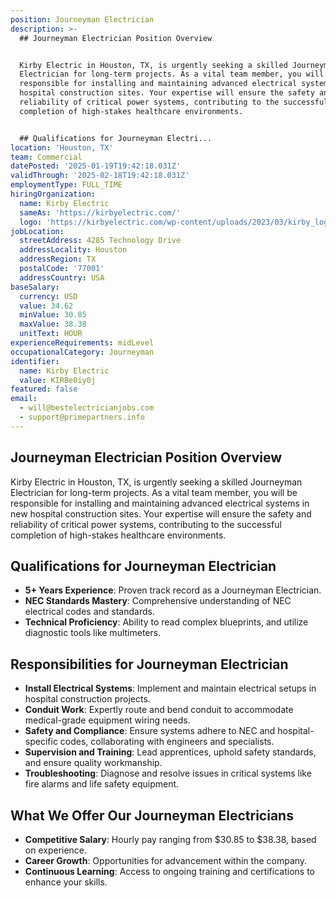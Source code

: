 ```yaml
---
position: Journeyman Electrician
description: >-
  ## Journeyman Electrician Position Overview


  Kirby Electric in Houston, TX, is urgently seeking a skilled Journeyman
  Electrician for long-term projects. As a vital team member, you will be
  responsible for installing and maintaining advanced electrical systems in new
  hospital construction sites. Your expertise will ensure the safety and
  reliability of critical power systems, contributing to the successful
  completion of high-stakes healthcare environments.


  ## Qualifications for Journeyman Electri...
location: 'Houston, TX'
team: Commercial
datePosted: '2025-01-19T19:42:18.031Z'
validThrough: '2025-02-18T19:42:18.031Z'
employmentType: FULL_TIME
hiringOrganization:
  name: Kirby Electric
  sameAs: 'https://kirbyelectric.com/'
  logo: 'https://kirbyelectric.com/wp-content/uploads/2023/03/kirby_logo.png'
jobLocation:
  streetAddress: 4285 Technology Drive
  addressLocality: Houston
  addressRegion: TX
  postalCode: '77001'
  addressCountry: USA
baseSalary:
  currency: USD
  value: 34.62
  minValue: 30.85
  maxValue: 38.38
  unitText: HOUR
experienceRequirements: midLevel
occupationalCategory: Journeyman
identifier:
  name: Kirby Electric
  value: KIRBe0iy0j
featured: false
email:
  - will@bestelectricianjobs.com
  - support@primepartners.info
---
```




## Journeyman Electrician Position Overview

Kirby Electric in Houston, TX, is urgently seeking a skilled Journeyman Electrician for long-term projects. As a vital team member, you will be responsible for installing and maintaining advanced electrical systems in new hospital construction sites. Your expertise will ensure the safety and reliability of critical power systems, contributing to the successful completion of high-stakes healthcare environments.

## Qualifications for Journeyman Electrician

- **5+ Years Experience**: Proven track record as a Journeyman Electrician.
- **NEC Standards Mastery**: Comprehensive understanding of NEC electrical codes and standards.
- **Technical Proficiency**: Ability to read complex blueprints, and utilize diagnostic tools like multimeters.

## Responsibilities for Journeyman Electrician

- **Install Electrical Systems**: Implement and maintain electrical setups in hospital construction projects.
- **Conduit Work**: Expertly route and bend conduit to accommodate medical-grade equipment wiring needs.
- **Safety and Compliance**: Ensure systems adhere to NEC and hospital-specific codes, collaborating with engineers and specialists.
- **Supervision and Training**: Lead apprentices, uphold safety standards, and ensure quality workmanship.
- **Troubleshooting**: Diagnose and resolve issues in critical systems like fire alarms and life safety equipment.

## What We Offer Our Journeyman Electricians

- **Competitive Salary**: Hourly pay ranging from $30.85 to $38.38, based on experience.
- **Career Growth**: Opportunities for advancement within the company.
- **Continuous Learning**: Access to ongoing training and certifications to enhance your skills.